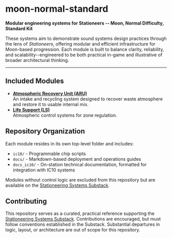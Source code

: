 # moon-normal-standard

**Modular engineering systems for Stationeers -- Moon, Normal Difficulty, Standard Kit**

These systems aim to demonstrate sound systems design practices through the lens of *Stationeers*, offering modular and efficient infrastructure for Moon-based progression.  Each module is built to balance clarity, reliability, and scalability--engineered to be both practical in-game and illustrative of broader architectural thinking.

---

## Included Modules

* **[Atmospheric Recovery Unit (ARU)](./aru)**  
  An intake and recycling system designed to recover waste atmosphere and restore it to usable internal mix.
* **[Life Support (LS)](./life_support)**  
  Atmospheric control systems for zone regulation.

## Repository Organization

Each module resides in its own top-level folder and includes:

* `ic10/` - Programmable chip scripts
* `docs/` - Markdown-based deployment and operations guides
* `docs_ic10/` - On-station technical documentation, formatted for integration with IC10 systems

Modules without control logic are excluded from this repository but are available on the [Stationeering Systems Substack](https://stationeering.substack.com/s/moon).

## Contributing

This repository serves as a curated, practical reference supporting the [Stationeering Systems Substack](https://stationeering.substack.com).  Contributions are encouraged, but must follow conventions established in the Substack.  Substantial departures in logic, layout, or architecture are out of scope for this repository.
